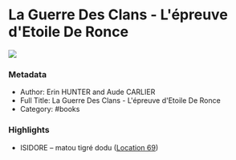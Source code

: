 # La Guerre Des Clans - L'épreuve d'Etoile De Ronce

![](https://m.media-amazon.com/images/I/91KQ8f33IoL._SY160.jpg)

### Metadata

- Author: Erin HUNTER and Aude CARLIER
- Full Title: La Guerre Des Clans - L'épreuve d'Etoile De Ronce
- Category: #books

### Highlights

- ISIDORE – matou tigré dodu ([Location 69](https://readwise.io/to_kindle?action=open&asin=B07DQB4VG2&location=69))
